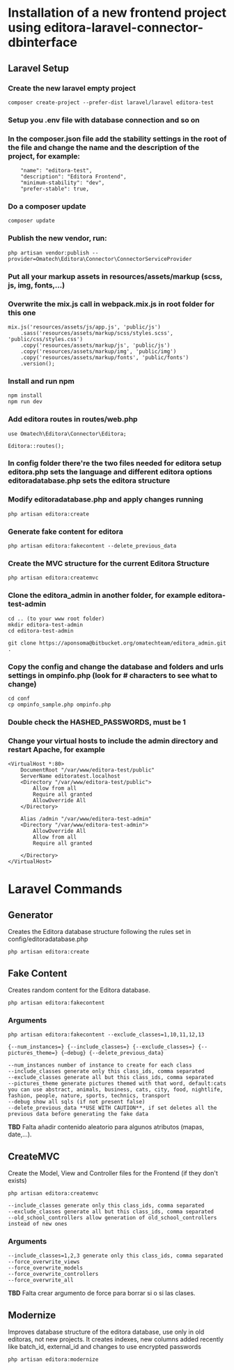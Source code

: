 # Installation of a new frontend project using editora-laravel-connector-dbinterface

## Laravel Setup

### Create the new laravel empty project

```
composer create-project --prefer-dist laravel/laravel editora-test
```

### Setup you .env file with database connection and so on

### In the composer.json file add the stability settings in the root of the file and change the name and the description of the project, for example:

```
    "name": "editora-test",
    "description": "Editora Frontend",
	"minimum-stability": "dev",
	"prefer-stable": true,
```

### Do a composer update

```
composer update
```

### Publish the new vendor, run: 

```
php artisan vendor:publish --provider=Omatech\Editora\Connector\ConnectorServiceProvider
```

### Put all your markup assets in resources/assets/markup (scss, js, img, fonts,...)

### Overwrite the mix.js call in webpack.mix.js in root folder for this one 

```
mix.js('resources/assets/js/app.js', 'public/js')
    .sass('resources/assets/markup/scss/styles.scss', 'public/css/styles.css')
    .copy('resources/assets/markup/js', 'public/js')
    .copy('resources/assets/markup/img', 'public/img')
    .copy('resources/assets/markup/fonts', 'public/fonts')
    .version();
```

### Install and run npm

```
npm install
npm run dev
```

### Add editora routes in routes/web.php
```
use Omatech\Editora\Connector\Editora;

Editora::routes();
```

### In config folder there're the two files needed for editora setup editora.php sets the language and different editora options editoradatabase.php sets the editora structure 

### Modify editoradatabase.php and apply changes running

```
php artisan editora:create
```

### Generate fake content for editora

```
php artisan editora:fakecontent --delete_previous_data
```

### Create the MVC structure for the current Editora Structure

```
php artisan editora:createmvc
```

### Clone the editora_admin in another folder, for example editora-test-admin
```
cd .. (to your www root folder)
mkdir editora-test-admin
cd editora-test-admin

git clone https://aponsoma@bitbucket.org/omatechteam/editora_admin.git .
```

### Copy the config and change the database and folders and urls settings in ompinfo.php (look for # characters to see what to change)
```
cd conf
cp ompinfo_sample.php ompinfo.php
```

### Double check the HASHED_PASSWORDS, must be 1


### Change your virtual hosts to include the admin directory and restart Apache, for example

```
<VirtualHost *:80>
	DocumentRoot "/var/www/editora-test/public"
	ServerName editoratest.localhost
	<Directory "/var/www/editora-test/public">
		Allow from all
		Require all granted
		AllowOverride All
	</Directory>   

	Alias /admin "/var/www/editora-test-admin"
	<Directory "/var/www/editora-test-admin">
		AllowOverride All
		Allow from all
		Require all granted

	</Directory>
</VirtualHost>
```

# Laravel Commands

## Generator
Creates the Editora database structure following the rules set in config/editoradatabase.php

```
php artisan editora:create
```

## Fake Content
Creates random content for the Editora database.

```
php artisan editora:fakecontent
```

### Arguments

```
php artisan editora:fakecontent --exclude_classes=1,10,11,12,13

{--num_instances=} {--include_classes=} {--exclude_classes=} {--pictures_theme=} {—debug} {--delete_previous_data}

--num_instances number of instance to create for each class
--include_classes generate only this class_ids, comma separated
--exclude_classes generate all but this class_ids, comma separated
--pictures_theme generate pictures themed with that word, default:cats you can use abstract, animals, business, cats, city, food, nightlife, fashion, people, nature, sports, technics, transport
--debug show all sqls (if not present false)
--delete_previous_data **USE WITH CAUTION**, if set deletes all the previous data before generating the fake data
```

**TBD**
Falta añadir contenido aleatorio para algunos atributos (mapas, date,...).


## CreateMVC
Create the Model, View and Controller files for the Frontend (if they don't exists)

```
php artisan editora:createmvc

--include_classes generate only this class_ids, comma separated
--exclude_classes generate all but this class_ids, comma separated
--old_school_controllers allow generation of old_school_controllers instead of new ones
```

### Arguments

```
--include_classes=1,2,3 generate only this class_ids, comma separated
--force_overwrite_views
--force_overwrite_models
--force_overwrite_controllers
--force_overwrite_all
```

**TBD**
Falta crear argumento de force para borrar si o si las clases.


## Modernize
Improves database structure of the editora database, use only in old editoras, not new projects. It creates indexes, new columns added recently like batch_id, external_id and changes to use encrypted passwords

```
php artisan editora:modernize
```








